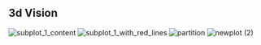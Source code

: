 
## 3d Vision
![subplot_1_content](https://github.com/Mrkomiljon/3d_model_in_panoramic_image/assets/92161283/5280e508-f945-403d-b42c-b5641e464faa)
![subplot_1_with_red_lines](https://github.com/Mrkomiljon/3d_model_in_panoramic_image/assets/92161283/a3d994a7-67d1-42c3-b349-83bb5dc4e6bd)
![partition](https://github.com/Mrkomiljon/3d_model_in_panoramic_image/assets/92161283/15f947f9-727c-4ea2-a934-09d69a6e39db)
![newplot (2)](https://github.com/Mrkomiljon/3d_model_in_panoramic_image/assets/92161283/61f99c66-37ce-4ffd-b288-e119dc66a73e)
